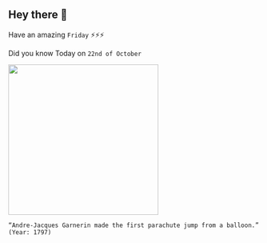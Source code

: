 ## Hey there 👋
Have an amazing `Friday` ⚡⚡⚡

Did you know Today on `22nd of October`
 
 [<img src="https://akm-img-a-in.tosshub.com/indiatoday/images/story/201810/garnerin_2-297x434.jpeg?nujlH.NRLIowP9mJFYcFghqnVigqbzlj" width="300" />](https://www.thehindu.com/children/garnering-support-for-parachute-jumps/article32872613.ece#:~:text=On%20October%2022%2C%201797%2C%20Garnerin,severed%20it%20from%20the%20balloon.) 
 ```
“Andre-Jacques Garnerin made the first parachute jump from a balloon.” (Year: 1797)
```
